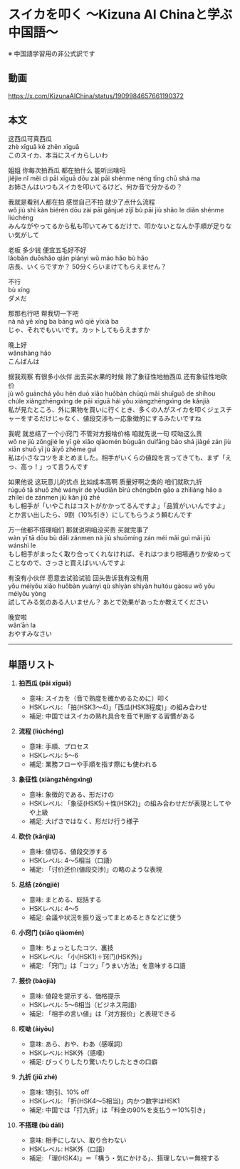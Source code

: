 # スイカを叩く 〜Kizuna AI Chinaと学ぶ中国語〜
※ 中国語学習用の非公式訳です

## 動画
https://x.com/KizunaAIChina/status/1909984657661190372

## 本文

这西瓜可真西瓜  
zhè xīguā kě zhēn xīguā  
このスイカ、本当にスイカらしいわ  

姐姐 你每次拍西瓜 都在拍什么 能听出啥吗  
jiějie nǐ měi cì pāi xīguā dōu zài pāi shénme néng tīng chū shá ma  
お姉さんはいつもスイカを叩いてるけど、何か音で分かるの？  

我就是看别人都在拍 感觉自己不拍 就少了点什么流程  
wǒ jiù shì kàn biérén dōu zài pāi gǎnjué zìjǐ bù pāi jiù shǎo le diǎn shénme liúchéng  
みんながやってるから私も叩いてみてるだけで、叩かないとなんか手順が足りない気がして  

老板 多少钱 便宜五毛好不好  
lǎobǎn duōshǎo qián piányi wǔ máo hǎo bù hǎo  
店長、いくらですか？ 50分くらいまけてもらえません？  

不行  
bù xíng  
ダメだ  

那那也行吧 帮我切一下吧  
nà nà yě xíng ba bāng wǒ qiē yīxià ba  
じゃ、それでもいいです。カットしてもらえますか  

晚上好  
wǎnshàng hǎo  
こんばんは  

据我观察 有很多小伙伴 出去买水果的时候 除了象征性地拍西瓜 还有象征性地砍价  
jù wǒ guānchá yǒu hěn duō xiǎo huǒbàn chūqù mǎi shuǐguǒ de shíhou chúle xiàngzhēngxìng de pāi xīguā hái yǒu xiàngzhēngxìng de kǎnjià  
私が見たところ、外に果物を買いに行くとき、多くの人がスイカを叩くジェスチャーをするだけじゃなく、値段交渉も一応象徴的にするみたいですね  

我呢 就总结了一个小窍门 不管对方报啥价格 咱就先说一句 哎呦这么贵  
wǒ ne jiù zǒngjié le yī gè xiǎo qiàomén bùguǎn duìfāng bào shá jiàgé zán jiù xiān shuō yī jù āiyō zhème guì  
私は小さなコツをまとめました。相手がいくらの値段を言ってきても、まず「えっ、高っ！」って言うんです  

如果他说 这玩意儿的优点 比如成本高啊 质量好啊之类的 咱们就砍九折  
rúguǒ tā shuō zhè wányir de yōudiǎn bǐrú chéngběn gāo a zhìliàng hǎo a zhīlei de zánmen jiù kǎn jiǔ zhé  
もし相手が「いやこれはコストがかかってるんですよ」「品質がいいんですよ」とか言い出したら、9割（10%引き）にしてもらうよう頼むんです  

万一他都不搭理咱们 那就说明咱没买贵 买就完事了  
wàn yī tā dōu bù dāli zánmen nà jiù shuōmíng zán méi mǎi guì mǎi jiù wánshì le  
もし相手がまったく取り合ってくれなければ、それはつまり相場通りか安めってことなので、さっさと買えばいいんですよ  

有没有小伙伴 愿意去试验试验 回头告诉我有没有用  
yǒu méiyǒu xiǎo huǒbàn yuànyì qù shìyàn shìyàn huítóu gàosu wǒ yǒu méiyǒu yòng  
試してみる気のある人いません？ あとで効果があったか教えてください  

晚安啦  
wǎn’ān la  
おやすみなさい  

---

## 単語リスト

1. **拍西瓜 (pāi xīguā)**  
   - 意味: スイカを（音で熟度を確かめるために）叩く  
   - HSKレベル: 「拍(HSK3〜4)」「西瓜(HSK3程度)」の組み合わせ  
   - 補足: 中国ではスイカの熟れ具合を音で判断する習慣がある  

2. **流程 (liúchéng)**  
   - 意味: 手順、プロセス  
   - HSKレベル: 5〜6  
   - 補足: 業務フローや手順を指す際にも使われる  

3. **象征性 (xiàngzhēngxìng)**  
   - 意味: 象徴的である、形だけの  
   - HSKレベル: 「象征(HSK5)＋性(HSK2)」の組み合わせだが表現としてやや上級  
   - 補足: 大げさではなく、形だけ行う様子  

4. **砍价 (kǎnjià)**  
   - 意味: 値切る、値段交渉する  
   - HSKレベル: 4〜5相当（口語）  
   - 補足: 「讨价还价(値段交渉)」の略のような表現  

5. **总结 (zǒngjié)**  
   - 意味: まとめる、総括する  
   - HSKレベル: 4〜5  
   - 補足: 会議や状況を振り返ってまとめるときなどに使う  

6. **小窍门 (xiǎo qiàomén)**  
   - 意味: ちょっとしたコツ、裏技  
   - HSKレベル: 「小(HSK1)＋窍门(HSK外)」  
   - 補足: 「窍门」は「コツ」「うまい方法」を意味する口語  

7. **报价 (bàojià)**  
   - 意味: 値段を提示する、価格提示  
   - HSKレベル: 5〜6相当（ビジネス用語）  
   - 補足: 「相手の言い値」は「对方报价」と表現できる  

8. **哎呦 (āiyōu)**  
   - 意味: あら、おや、わあ（感嘆詞）  
   - HSKレベル: HSK外（感嘆）  
   - 補足: びっくりしたり驚いたりしたときの口癖  

9. **九折 (jiǔ zhé)**  
   - 意味: 1割引、10% off  
   - HSKレベル: 「折(HSK4〜5相当)」内かつ数字はHSK1  
   - 補足: 中国では「打九折」は「料金の90%を支払う＝10%引き」  

10. **不搭理 (bù dāli)**  
    - 意味: 相手にしない、取り合わない  
    - HSKレベル: HSK外（口語）  
    - 補足: 「理(HSK4)」＝「構う・気にかける」、搭理しない＝無視する  
